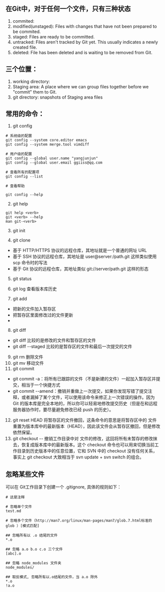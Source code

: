 ## 在Git中，对于任何一个文件，只有三种状态

1. commited:
2. modified(unstaged): Files with changes that have not been prepared to be commited.
3. staged: Files are ready to be committed.
4. untracked: Files aren't tracked by Git yet. This usually indicates a newly created file.
5. deleted: File has been deleted and is waiting to be removed from Git.

## 三个位置：

1. working directory:
2. Staging area: A place where we can group files together before we "commit" them to Git.
3. git directory: snapshots of Staging area files


## 常用的命令：

1. git config
  ```
  # 系统级的配置
  git config --system core.editor emacs
  git config --system merge.tool vimdiff

  # 用户级的配置
  git config --global user.name "yangjunjun"
  git config --global user.email ggiiss@qq.com

  # 查看所有的配置项
  git config --list 

  # 查看帮助

  git config --help 
  ```
2. git help
  ```
  git help <verb>
  git <verb> --help
  man git-<verb>
  ```
3. git init
  
4. git clone

  - 基于 HTTP/HTTPS 协议的远程仓库，其地址就是一个普通的网址 URL
  - 基于 SSH 协议的远程仓库，其地址是 user@server:/path.git 这样类似使用 scp 命令时的写法
  - 基于 Git 协议的远程仓库，其地址类似 git://server/path.git 这样的形态

5. git status
  
6. git log
  查看版本库历史
7. git add
  - 把新的文件加入暂存区
  - 把暂存区里面修改过的文件更新
  - 
8. git diff
  - git diff 比较的是修改的文件和暂存区的文件
  - git diff --staged 比较的是暂存区的文件和最后一次提交的文件

9. git rm
  删除文件
10. git mv
  移动文件
11. git commit
  - git commit -a：将所有已跟踪的文件（不是新建的文件）一起加入暂存区并提交，相当于一个快捷方式
  - git commit --amend：撤销并重做上一次提交，如果你发现写错了提交注释，或者漏掉了某个文件，可以使用该命令来修正上一次错误的操作。因为 Git 的版本库是完全本地的，所以你可以轻易地修改提交历史（但是在和远程服务器协作时，要尽量避免修改已经 push 的历史）。
12. git reset HEAD <file>
  将暂存区的文件撤回，这条命令的意思是将暂存区中的 <file> 文件重置为版本库中的最新版本（HEAD），因此该文件会从暂存区撤回，但是修改依然保留。
13. git checkout -- <file>
  撤销工作目录中对 <file> 文件的修改，这回将所有未暂存的修改抹去，恢复成版本库中的最新版本。这个 checkout 命令也可以用来切换当前工作目录到历史版本中的任意位置，它和 SVN 中的 checkout 没有任何关系，事实上 git checkout 大致相当于 svn update + svn switch 的组合。

## 忽略某些文件

可以在 Git工作目录下创建一个 .gitignore, 具体的规则如下：
```
# 这是注释 

# 忽略单个文件
test.md

# 忽略多个文件（http://man7.org/linux/man-pages/man7/glob.7.html标准的 glob ）[模式匹配]

## 忽略所有以 .o 结尾的文件
*.o  

## 忽略 a.o b.o c.o 三个文件
[abc].o 

## 忽略 node_modules 文件夹
node_modules/ 

## 取反模式, 忽略所有以.o结尾的文件，当 a.o 除外
*.o
!a.o

```